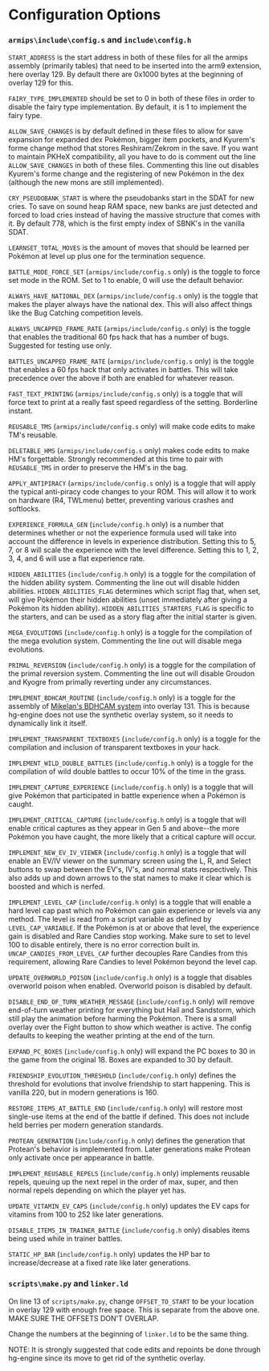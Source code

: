 # Configuration Options

### ``armips\include\config.s`` and ``include\config.h``
 ``START_ADDRESS`` is the start address in both of these files for all the armips assembly (primarily tables) that need to be inserted into the arm9 extension, here overlay 129.  By default there are 0x1000 bytes at the beginning of overlay 129 for this.

 ``FAIRY_TYPE_IMPLEMENTED`` should be set to 0 in both of these files in order to disable the fairy type implementation.  By default, it is 1 to implement the fairy type.

 ``ALLOW_SAVE_CHANGES`` is by default defined in these files to allow for save expansion for expanded dex Pokémon, bigger item pockets, and Kyurem's forme change method that stores Reshiram/Zekrom in the save.  If you want to maintain PKHeX compatibility, all you have to do is comment out the line ``ALLOW_SAVE_CHANGES`` in both of these files.  Commenting this line out disables Kyurem's forme change and the registering of new Pokémon in the dex (although the new mons are still implemented).

 ``CRY_PSEUDOBANK_START`` is where the pseudobanks start in the SDAT for new cries.  To save on sound heap RAM space, new banks are just detected and forced to load cries instead of having the massive structure that comes with it.  By default 778, which is the first empty index of SBNK's in the vanilla SDAT.

 ``LEARNSET_TOTAL_MOVES`` is the amount of moves that should be learned per Pokémon at level up plus one for the termination sequence.

 ``BATTLE_MODE_FORCE_SET`` (``armips/include/config.s`` only) is the toggle to force set mode in the ROM.  Set to 1 to enable, 0 will use the default behavior.

 ``ALWAYS_HAVE_NATIONAL_DEX`` (``armips/include/config.s`` only) is the toggle that makes the player always have the national dex.  This will also affect things like the Bug Catching competition levels.

 ``ALWAYS_UNCAPPED_FRAME_RATE`` (``armips/include/config.s`` only) is the toggle that enables the traditional 60 fps hack that has a number of bugs.  Suggested for testing use only.

 ``BATTLES_UNCAPPED_FRAME_RATE`` (``armips/include/config.s`` only) is the toggle that enables a 60 fps hack that only activates in battles.  This will take precedence over the above if both are enabled for whatever reason.

 ``FAST_TEXT_PRINTING`` (``armips/include/config.s`` only) is a toggle that will force text to print at a really fast speed regardless of the setting.  Borderline instant.

 ``REUSABLE_TMS`` (``armips/include/config.s`` only) will make code edits to make TM's reusable.

 ``DELETABLE_HMS`` (``armips/include/config.s`` only) makes code edits to make HM's forgettable.  Strongly recommended at this time to pair with ``REUSABLE_TMS`` in order to preserve the HM's in the bag.

 ``APPLY_ANTIPIRACY`` (``armips/include/config.s`` only) is a toggle that will apply the typical anti-piracy code changes to your ROM.  This will allow it to work on hardware (R4, TWLmenu) better, preventing various crashes and softlocks.

 ``EXPERIENCE_FORMULA_GEN`` (``include/config.h`` only) is a number that determines whether or not the experience formula used will take into account the difference in levels in experience distribution.  Setting this to 5, 7, or 8 will scale the experience with the level difference.  Setting this to 1, 2, 3, 4, and 6 will use a flat experience rate.

 ``HIDDEN_ABILITIES`` (``include/config.h`` only) is a toggle for the compilation of the hidden ability system.  Commenting the line out will disable hidden abilities.  ``HIDDEN_ABILITIES_FLAG`` determines which script flag that, when set, will give Pokémon their hidden abilities (unset immediately after giving a Pokémon its hidden ability).  ``HIDDEN_ABILITIES_STARTERS_FLAG`` is specific to the starters, and can be used as a story flag after the initial starter is given.

 ``MEGA_EVOLUTIONS`` (``include/config.h`` only) is a toggle for the compilation of the mega evolution system.  Commenting the line out will disable mega evolutions.

 ``PRIMAL_REVERSION`` (``include/config.h`` only) is a toggle for the compilation of the primal reversion system.  Commenting the line out will disable Groudon and Kyogre from primally reverting under any circumstances.

 ``IMPLEMENT_BDHCAM_ROUTINE`` (``include/config.h`` only) is a toggle for the assembly of [Mikelan's BDHCAM system](pokehacking.com/r/20110901) into overlay 131.  This is because hg-engine does not use the synthetic overlay system, so it needs to dynamically link it itself.

 ``IMPLEMENT_TRANSPARENT_TEXTBOXES`` (``include/config.h`` only) is a toggle for the compilation and inclusion of transparent textboxes in your hack.

 ``IMPLEMENT_WILD_DOUBLE_BATTLES`` (``include/config.h`` only) is a toggle for the compilation of wild double battles to occur 10% of the time in the grass.

 ``IMPLEMENT_CAPTURE_EXPERIENCE`` (``include/config.h`` only) is a toggle that will give Pokémon that participated in battle experience when a Pokémon is caught.

 ``IMPLEMENT_CRITICAL_CAPTURE`` (``include/config.h`` only) is a toggle that will enable critical captures as they appear in Gen 5 and above--the more Pokémon you have caught, the more likely that a critical capture will occur.

 ``IMPLEMENT_NEW_EV_IV_VIEWER`` (``include/config.h`` only) is a toggle that will enable an EV/IV viewer on the summary screen using the L, R, and Select buttons to swap between the EV's, IV's, and normal stats respectively.  This also adds up and down arrows to the stat names to make it clear which is boosted and which is nerfed.

 ``IMPLEMENT_LEVEL_CAP`` (``include/config.h`` only) is a toggle that will enable a hard level cap past which no Pokémon can gain experience or levels via any method.  The level is read from a script variable as defined by ``LEVEL_CAP_VARIABLE``.  If the Pokémon is at or above that level, the experience gain is disabled and Rare Candies stop working.  Make sure to set to level 100 to disable entirely, there is no error correction built in.  ``UNCAP_CANDIES_FROM_LEVEL_CAP`` further decouples Rare Candies from this requirement, allowing Rare Candies to level Pokémon beyond the level cap.

 ``UPDATE_OVERWORLD_POISON`` (``include/config.h`` only) is a toggle that disables overworld poison when enabled.  Overworld poison is disabled by default.

 ``DISABLE_END_OF_TURN_WEATHER_MESSAGE`` (``include/config.h`` only) will remove end-of-turn weather printing for everything but Hail and Sandstorm, which still play the animation before harming the Pokémon.  There is a small overlay over the Fight button to show which weather is active.  The config defaults to keeping the weather printing at the end of the turn.

 ``EXPAND_PC_BOXES`` (``include/config.h`` only) will expand the PC boxes to 30 in the game from the original 18.  Boxes are expanded to 30 by default.

 ``FRIENDSHIP_EVOLUTION_THRESHOLD`` (``include/config.h`` only) defines the threshold for evolutions that involve friendship to start happening.  This is vanilla 220, but in modern generations is 160.

 ``RESTORE_ITEMS_AT_BATTLE_END`` (``include/config.h`` only) will restore most single-use items at the end of the battle if defined.  This does not include held berries per modern generation standards.

 ``PROTEAN_GENERATION`` (``include/config.h`` only) defines the generation that Protean's behavior is implemented from.  Later generations make Protean only activate once per appearance in battle.

 ``IMPLEMENT_REUSABLE_REPELS`` (``include/config.h`` only) implements reusable repels, queuing up the next repel in the order of max, super, and then normal repels depending on which the player yet has.

 ``UPDATE_VITAMIN_EV_CAPS`` (``include/config.h`` only) updates the EV caps for vitamins from 100 to 252 like later generations.

 ``DISABLE_ITEMS_IN_TRAINER_BATTLE`` (``include/config.h`` only) disables items being used while in trainer battles.

 ``STATIC_HP_BAR`` (``include/config.h`` only) updates the HP bar to increase/decrease at a fixed rate like later generations.

### ``scripts\make.py`` and ``linker.ld``
 On line 13 of ``scripts/make.py``, change ``OFFSET_TO_START`` to be your location in overlay 129 with enough free space.  This is separate from the above one.  MAKE SURE THE OFFSETS DON'T OVERLAP.

 Change the numbers at the beginning of ``linker.ld`` to be the same thing.

 NOTE:  It is strongly suggested that code edits and repoints be done through hg-engine since its move to get rid of the synthetic overlay.
